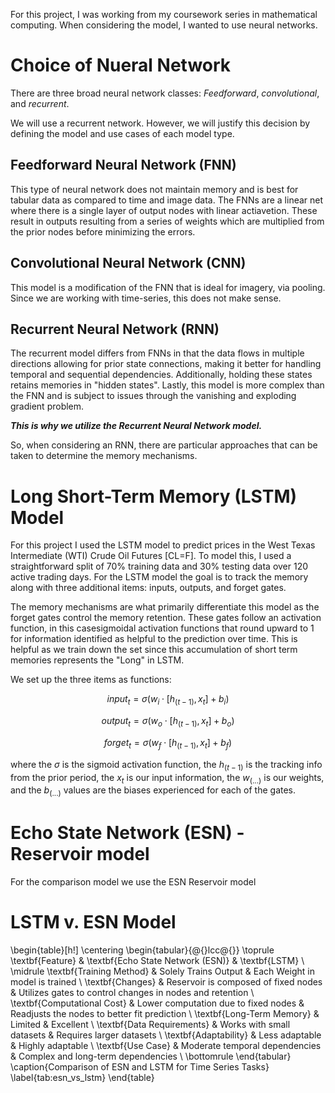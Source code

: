 For this project, I was working from my coursework series in mathematical computing. When considering the model, I wanted to use neural networks.

# Choice of Nueral Network

There are three broad neural network classes: *Feedforward*, *convolutional*, and *recurrent*.

We will use a recurrent network. However, we will justify this decision by defining the model and use cases of each model type.

## Feedforward Neural Network (FNN)

This type of neural network does not maintain memory and is best for tabular data as compared to time and image data. The FNNs are a linear net where there is a single layer of output nodes with linear actiavetion. These result in outputs resulting from a series of weights which are multiplied from the prior nodes before minimizing the errors.

## Convolutional Neural Network (CNN)

This model is a modification of the FNN that is ideal for imagery, via pooling. Since we are working with time-series, this does not make sense.
## Recurrent Neural Network (RNN)

The recurrent model differs from FNNs in that the data flows in multiple directions allowing for prior state connections, making it better for handling temporal and sequential dependencies. Additionally, holding these states retains memories in "hidden states". Lastly, this model is more complex than the FNN and is subject to issues through the vanishing and exploding gradient problem.

***This is why we utilize the Recurrent Neural Network model.***

So, when considering an RNN, there are particular approaches that can be taken to determine the memory mechanisms.

# Long Short-Term Memory (LSTM) Model

For this project I used the LSTM model to predict prices in the West Texas Intermediate (WTI) Crude Oil Futures [CL=F]. To model this, I used a straightforward split of 70% training data and 30% testing data over 120 active trading days. For the LSTM model the goal is to track the memory along with three additional items: inputs, outputs, and forget gates. 

The memory mechanisms are what primarily differentiate this model as the forget gates control the memory retention. These gates follow an activation function, in this casesigmoidal activation functions that round upward to 1 for information identified as helpful to the prediction over time. This is helpful as we train down the set since this accumulation of short term memories represents the "Long" in LSTM.

We set up the three items as functions:

$$input_t = \sigma(w_i \cdot [h_(t-1), x_t] + b_i)$$

$$output_t = \sigma(w_o \cdot [h_(t-1), x_t] + b_o)$$

$$forget_t = \sigma(w_f \cdot [h_(t-1), x_t] + b_f)$$

where the $\sigma$ is the sigmoid activation function, the $h_(t-1)$ is the tracking info from the prior period, the $x_t$ is our input information, the $w_(...)$ is our weights, and the $b_(...)$ values are the biases experienced for each of the gates.

# Echo State Network (ESN) - Reservoir model

For the comparison model we use the ESN Reservoir model

# LSTM v. ESN Model

\begin{table}[h!]
\centering
\begin{tabular}{@{}lcc@{}}
\toprule
\textbf{Feature}            & \textbf{Echo State Network (ESN)} & \textbf{LSTM}                    \\ \midrule
\textbf{Training Method}    & Solely Trains Output   & Each Weight in model is trained          \\
\textbf{Changes}   & Reservoir is composed of fixed nodes           & Utilizes gates to control changes in nodes and retention       \\
\textbf{Computational Cost} & Lower computation due to fixed nodes                               & Readjusts the nodes to better fit prediction                             \\
\textbf{Long-Term Memory}   & Limited                           & Excellent                        \\
\textbf{Data Requirements}  & Works with small datasets         & Requires larger datasets         \\
\textbf{Adaptability}       & Less adaptable                    & Highly adaptable                 \\
\textbf{Use Case}           & Moderate temporal dependencies    & Complex and long-term dependencies \\ \bottomrule
\end{tabular}
\caption{Comparison of ESN and LSTM for Time Series Tasks}
\label{tab:esn_vs_lstm}
\end{table}
